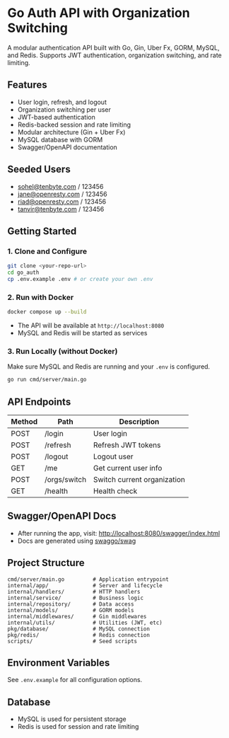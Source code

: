# Go Auth API with Organization Switching

A modular authentication API built with Go, Gin, Uber Fx, GORM, MySQL, and Redis. Supports JWT authentication, organization switching, and rate limiting.

## Features
- User login, refresh, and logout
- Organization switching per user
- JWT-based authentication
- Redis-backed session and rate limiting
- Modular architecture (Gin + Uber Fx)
- MySQL database with GORM
- Swagger/OpenAPI documentation

## Seeded Users
- sohel@tenbyte.com / 123456
- jane@openresty.com / 123456
- riad@openresty.com / 123456
- tanvir@tenbyte.com / 123456

## Getting Started

### 1. Clone and Configure
```bash
git clone <your-repo-url>
cd go_auth
cp .env.example .env # or create your own .env
```

### 2. Run with Docker
```bash
docker compose up --build
```

- The API will be available at `http://localhost:8080`
- MySQL and Redis will be started as services

### 3. Run Locally (without Docker)
Make sure MySQL and Redis are running and your `.env` is configured.
```bash
go run cmd/server/main.go
```

## API Endpoints

| Method | Path              | Description                |
|--------|-------------------|----------------------------|
| POST   | /login            | User login                 |
| POST   | /refresh          | Refresh JWT tokens         |
| POST   | /logout           | Logout user                |
| GET    | /me               | Get current user info      |
| POST   | /orgs/switch      | Switch current organization|
| GET    | /health           | Health check               |

## Swagger/OpenAPI Docs
- After running the app, visit: [http://localhost:8080/swagger/index.html](http://localhost:8080/swagger/index.html)
- Docs are generated using [swaggo/swag](https://github.com/swaggo/swag)

## Project Structure
```
cmd/server/main.go         # Application entrypoint
internal/app/              # Server and lifecycle
internal/handlers/         # HTTP handlers
internal/service/          # Business logic
internal/repository/       # Data access
internal/models/           # GORM models
internal/middlewares/      # Gin middlewares
internal/utils/            # Utilities (JWT, etc)
pkg/database/              # MySQL connection
pkg/redis/                 # Redis connection
scripts/                   # Seed scripts
```

## Environment Variables
See `.env.example` for all configuration options.

## Database
- MySQL is used for persistent storage
- Redis is used for session and rate limiting